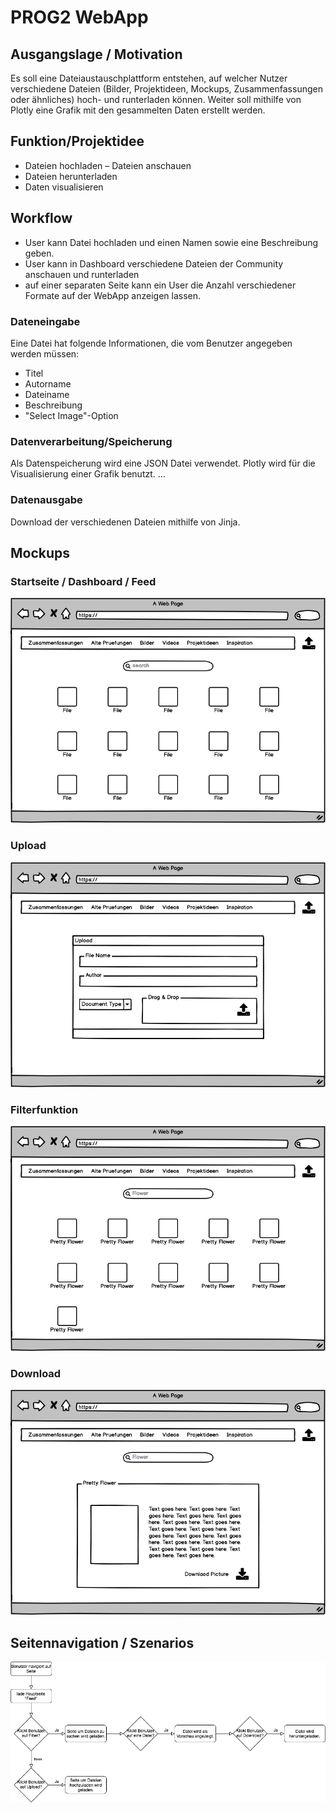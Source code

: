 # PROG2 WebApp

## Ausgangslage / Motivation
Es soll eine Dateiaustauschplattform entstehen, auf welcher Nutzer verschiedene Dateien (Bilder, Projektideen, Mockups, Zusammenfassungen oder ähnliches) hoch- und runterladen können.
Weiter soll mithilfe von Plotly eine Grafik mit den gesammelten Daten erstellt werden.

## Funktion/Projektidee
- Dateien hochladen
– Dateien anschauen
- Dateien herunterladen
- Daten visualisieren

## Workflow
- User kann Datei hochladen und einen Namen sowie eine Beschreibung geben.
- User kann in Dashboard verschiedene Dateien der Community anschauen und runterladen
- auf einer separaten Seite kann ein User die Anzahl verschiedener Formate auf der WebApp anzeigen lassen.

### Dateneingabe
Eine Datei hat folgende Informationen, die vom Benutzer angegeben werden müssen:
- Titel
- Autorname
- Dateiname
- Beschreibung
- "Select Image"-Option

### Datenverarbeitung/Speicherung
Als Datenspeicherung wird eine JSON Datei verwendet.
Plotly wird für die Visualisierung einer Grafik benutzt.
...

### Datenausgabe
Download der verschiedenen Dateien mithilfe von Jinja.

## Mockups
### Startseite / Dashboard / Feed
![Startsite](./mockups/Startsite.png)

### Upload
![Upload](./mockups/Upload.png)

### Filterfunktion
![Filter](./mockups/Filter.png)

### Download
![Download](./mockups/Download.png)

## Seitennavigation / Szenarios
![Scenarios](./scenarios/scenarios.png)